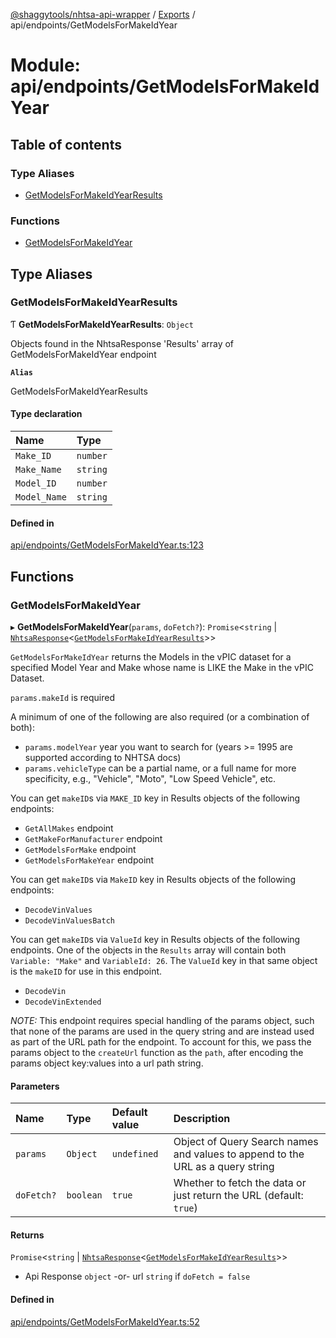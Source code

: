 [@shaggytools/nhtsa-api-wrapper](../README.md) / [Exports](../modules.md) / api/endpoints/GetModelsForMakeIdYear

# Module: api/endpoints/GetModelsForMakeIdYear

## Table of contents

### Type Aliases

- [GetModelsForMakeIdYearResults](api_endpoints_GetModelsForMakeIdYear.md#getmodelsformakeidyearresults)

### Functions

- [GetModelsForMakeIdYear](api_endpoints_GetModelsForMakeIdYear.md#getmodelsformakeidyear)

## Type Aliases

### GetModelsForMakeIdYearResults

Ƭ **GetModelsForMakeIdYearResults**: `Object`

Objects found in the NhtsaResponse 'Results' array of GetModelsForMakeIdYear endpoint

**`Alias`**

GetModelsForMakeIdYearResults

#### Type declaration

| Name | Type |
| :------ | :------ |
| `Make_ID` | `number` |
| `Make_Name` | `string` |
| `Model_ID` | `number` |
| `Model_Name` | `string` |

#### Defined in

[api/endpoints/GetModelsForMakeIdYear.ts:123](https://github.com/ShaggyTech/nhtsa-api-wrapper/blob/e851323/packages/lib/src/api/endpoints/GetModelsForMakeIdYear.ts#L123)

## Functions

### GetModelsForMakeIdYear

▸ **GetModelsForMakeIdYear**(`params`, `doFetch?`): `Promise`<`string` \| [`NhtsaResponse`](api_types.md#nhtsaresponse)<[`GetModelsForMakeIdYearResults`](api_endpoints_GetModelsForMakeIdYear.md#getmodelsformakeidyearresults)\>\>

`GetModelsForMakeIdYear` returns the Models in the vPIC dataset for a specified Model Year
and Make whose name is LIKE the Make in the vPIC Dataset.

`params.makeId` is required

A minimum of one of the following are also required (or a combination of both):
- `params.modelYear` year you want to search for (years >= 1995 are supported according to NHTSA
  docs)
- `params.vehicleType` can be a partial name, or a full name for more specificity, e.g.,
  "Vehicle", "Moto", "Low Speed Vehicle", etc.

You can get `makeID`s via `MAKE_ID` key in Results objects of the following endpoints:
- `GetAllMakes` endpoint
- `GetMakeForManufacturer` endpoint
- `GetModelsForMake` endpoint
- `GetModelsForMakeYear` endpoint

You can get `makeID`s via `MakeID` key in Results objects of the following endpoints:
- `DecodeVinValues`
- `DecodeVinValuesBatch`

You can get `makeID`s via `ValueId` key in Results objects of the following endpoints.
One of the objects in the `Results` array will contain both `Variable: "Make"` and
`VariableId: 26`. The `ValueId` key in that same object is the `makeID` for use in this
endpoint.
- `DecodeVin`
- `DecodeVinExtended`

_NOTE:_ This endpoint requires special handling of the params object, such that none of the
params are used in the query string and are instead used as part of the URL path for the
endpoint. To account for this, we pass the params object to the `createUrl` function as the
`path`, after encoding the params object key:values into a url path string.

#### Parameters

| Name | Type | Default value | Description |
| :------ | :------ | :------ | :------ |
| `params` | `Object` | `undefined` | Object of Query Search names and values to append to the URL as a query string |
| `doFetch?` | `boolean` | `true` | Whether to fetch the data or just return the URL (default: `true`) |

#### Returns

`Promise`<`string` \| [`NhtsaResponse`](api_types.md#nhtsaresponse)<[`GetModelsForMakeIdYearResults`](api_endpoints_GetModelsForMakeIdYear.md#getmodelsformakeidyearresults)\>\>

- Api Response
`object` -or- url `string` if `doFetch = false`

#### Defined in

[api/endpoints/GetModelsForMakeIdYear.ts:52](https://github.com/ShaggyTech/nhtsa-api-wrapper/blob/e851323/packages/lib/src/api/endpoints/GetModelsForMakeIdYear.ts#L52)

